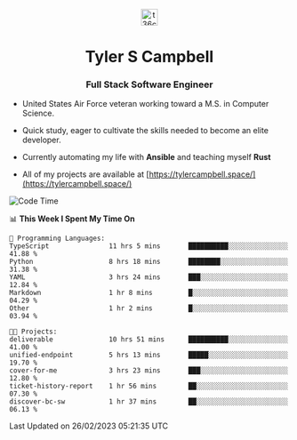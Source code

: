 <p align="center">
<a href="https://www.linkedin.com/in/t36campbell" target="blank"><img align="center" src="https://ik.imagekit.io/t36campbell/Portfolio/linkedin.png.original_m8bbGgPh6.png" alt="t36campbell" height="30" width="30" /></a>
</p>
<h1 align="center">Tyler S Campbell</h1>
<h3 align="center">Full Stack Software Engineer</h3>

* United States Air Force veteran working toward a M.S. in Computer Science.

* Quick study, eager to cultivate the skills needed to become an elite developer.

* Currently automating my life with **Ansible** and teaching myself **Rust**

* All of my projects are available at [https://tylercampbell.space/](https://tylercampbell.space/)

<!--START_SECTION:waka-->
![Code Time](http://img.shields.io/badge/Code%20Time-2%2C209%20hrs%2029%20mins-blue)

📊 **This Week I Spent My Time On** 

```text
💬 Programming Languages: 
TypeScript               11 hrs 5 mins       ██████████░░░░░░░░░░░░░░░   41.88 % 
Python                   8 hrs 18 mins       ████████░░░░░░░░░░░░░░░░░   31.38 % 
YAML                     3 hrs 24 mins       ███░░░░░░░░░░░░░░░░░░░░░░   12.84 % 
Markdown                 1 hr 8 mins         █░░░░░░░░░░░░░░░░░░░░░░░░   04.29 % 
Other                    1 hr 2 mins         █░░░░░░░░░░░░░░░░░░░░░░░░   03.94 % 

🐱‍💻 Projects: 
deliverable              10 hrs 51 mins      ██████████░░░░░░░░░░░░░░░   41.00 % 
unified-endpoint         5 hrs 13 mins       █████░░░░░░░░░░░░░░░░░░░░   19.70 % 
cover-for-me             3 hrs 23 mins       ███░░░░░░░░░░░░░░░░░░░░░░   12.80 % 
ticket-history-report    1 hr 56 mins        ██░░░░░░░░░░░░░░░░░░░░░░░   07.30 % 
discover-bc-sw           1 hr 37 mins        ██░░░░░░░░░░░░░░░░░░░░░░░   06.13 % 
```


 Last Updated on 26/02/2023 05:21:35 UTC
<!--END_SECTION:waka-->
